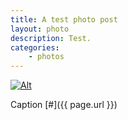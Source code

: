 ```yaml
---
title: A test photo post
layout: photo
description: Test.
categories:
    - photos
---
```

[![Alt](http://farm3.staticflickr.com/2812/9284456196_5fb1c1d752_z.jpg)](http://google.com.au/)

Caption [#]({{ page.url }})